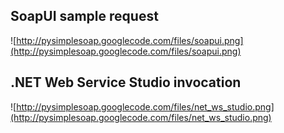 ## SoapUI sample request ##

![http://pysimplesoap.googlecode.com/files/soapui.png](http://pysimplesoap.googlecode.com/files/soapui.png)

## .NET Web Service Studio invocation ##

![http://pysimplesoap.googlecode.com/files/net_ws_studio.png](http://pysimplesoap.googlecode.com/files/net_ws_studio.png)